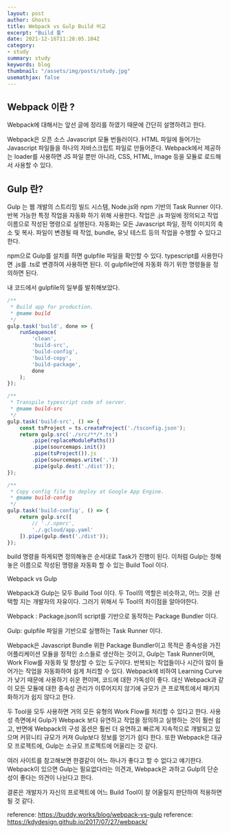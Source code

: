 ```yaml
---
layout: post
author: Ghosts
title: Webpack vs Gulp Build 비교
excerpt: "Build 툴"
date: 2021-12-16T11:28:05.104Z
category:
- study
summary: study 
keywords: blog
thumbnail: "/assets/img/posts/study.jpg"
usemathjax: false
---
```



## Webpack 이란 ?

Webpack에 대해서는 앞선 글에 정리를 하였기 때문에 간단히 설명하려고 한다.




Webpack은 오픈 소스 Javascript 모듈 번들러이다. HTML 파일에 들어가는 Javascript 파일들을 하나의 자바스크립트 파일로 만들어준다. Webpack에서 제공하는 loader를 사용하면 JS 파일 뿐만 아니라, CSS, HTML, Image 등을 모듈로 로드해서 사용할 수 있다.


## Gulp 란?

Gulp 는 웹 개발의 스트리밍 빌드 시스템, Node.js와 npm 기반의 Task Runner 이다. 반복 가능한 특정 작업을 자동화 하기 위해 사용한다. 작업은 .js 파일에 정의되고 작업 이름으로 작성된 명령으로 실행된다. 자동화는 모든 Javascript 파일, 정적 이미지의 축소 및 복사. 파일이 변경될 때 작업, bundle, 유닛 테스트 등의 작업을 수행할 수 있다고 한다.


npm으로 Gulp를 설치를 하면 gulpfile 파일을 확인할 수 있다. typescript를 사용한다면 .js를 .ts로 변경하여 사용하면 된다. 이 gulpfile안에 자동화 하기 위한 명령들을 정의하면 된다.


내 코드에서 gulpfile의 일부를 발취해보았다.

```javascript
/**
 * Build app for production.
 * @name build
 */
gulp.task('build', done => {
    runSequence(
        'clean',
        'build-src',
        'build-config',
        'build-copy',
        'build-package',
        done
    );
});
```

```javascript
/**
 * Transpile typescript code of server.
 * @name build-src
 */
gulp.task('build-src', () => {
    const tsProject = ts.createProject('./tsconfig.json');
    return gulp.src('./src/**/*.ts')
        .pipe(replaceModulePaths())
        .pipe(sourcemaps.init())
        .pipe(tsProject()).js
        .pipe(sourcemaps.write('.'))
        .pipe(gulp.dest('./dist'));
});

```

```javascript
/**
 * Copy config file to deploy at Google App Engine.
 * @name build-config
 */
gulp.task('build-config', () => {
    return gulp.src([
        // './.npmrc',
        './.gcloud/app.yaml'
    ]).pipe(gulp.dest('./dist'));
});
```

build 명령을 하게되면 정의해놓은 순서대로 Task가 진행이 된다. 이처럼 Gulp는 정해놓은 이름으로 작성된 명령을 자동화 할 수 있는 Build Tool 이다.

Webpack vs Gulp

Webpack과 Gulp는 모두 Build Tool 이다. 두 Tool의 역할은 비슷하고, 어느 것을 선택할 지는 개발자의 자유이다. 그러기 위해서 두 Tool의 차이점을 알아야한다.

Webpack : Package.json의 script를 기반으로 동작하는 Package Bundler 이다.

Gulp: gulpfile 파일을 기반으로 실행하는 Task Runner 이다.

Webpack은 Javascript Bundle 위한 Package Bundler이고 목적은 종속성을 가진 어플리케이션 모듈을 정적인 소스들로 생산하는 것이고, Gulp는 Task Runner이며, Work Flow를 자동화 및 향상할 수 있는 도구이다. 반복되는 작업들이나 시간이 많이 들어가는 작업을 자동화하여 쉽게 처리할 수 있다. Webpack에 비하여 Learning Curve가 낮기 때문에 사용하기 쉬운 편이며, 코드에 대한 가독성이 좋다. 대신 Webpack과 같이 모든 모듈에 대한 종속성 관리가 이루어지지 않기에 규모가 큰 프로젝트에서 패키지화하기가 쉽지 않다고 한다.


두 Tool을 모두 사용하면 거의 모든 유형의 Work Flow를 처리할 수 있다고 한다. 사용성 측면에서 Gulp가 Webpack 보다 유연하고 작업을 정의하고 실행하는 것이 훨씬 쉽고, 반면에 Webpack의 구성 옵션은 훨씬 더 유연하고 빠르게 지속적으로 개발되고 있으며 커뮤니티 규모가 커져 Gulp보다 정보를 얻기가 쉽다 한다. 또한 Webpack은 대규모 프로젝트에, Gulp는 소규모 프로젝트에 어울리는 것 같다.


여러 사이트를 참고해보면 한결같이 어느 하나가 좋다고 할 수 없다고 얘기한다. Webpack이 있으면 Gulp는 필요없다라는 의견과, Webpack은 과하고 Gulp의 단순성이 좋다는 의견이 나뉜다고 한다.


결론은 개발자가 자신의 프로젝트에 어느 Build Tool이 잘 어울릴지 판단하여 적용하면 될 것 같다.


reference: https://buddy.works/blog/webpack-vs-gulp
reference: https://kdydesign.github.io/2017/07/27/webpack/